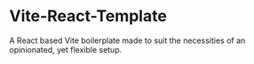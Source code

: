 # Vite-React-Template
A React based Vite boilerplate made to suit the necessities of an opinionated, yet flexible setup.
